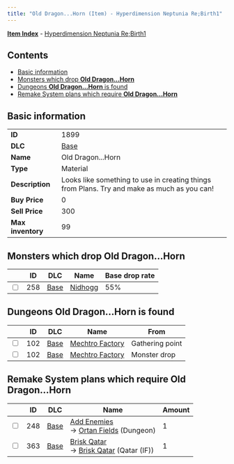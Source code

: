 ```yaml
---
title: "Old Dragon...Horn (Item) - Hyperdimension Neptunia Re;Birth1"
---
```


[**Item Index**](/neptunia/rb1/item/index.html) - [Hyperdimension Neptunia Re;Birth1](/neptunia/rb1)

## Contents

- [Basic information](#basic-information)
- [Monsters which drop **Old Dragon...Horn**](#monsters-which-drop-old-dragonhorn)
- [Dungeons **Old Dragon...Horn** is found](#dungeons-old-dragonhorn-is-found)
- [Remake System plans which require **Old Dragon...Horn**](#remake-system-plans-which-require-old-dragonhorn)

## Basic information

|   |   |
| -- | -- |
| **ID** | 1899 |
| **DLC** | [Base](/neptunia/rb1/dlc/1-base.html) |
| **Name** | Old Dragon...Horn |
| **Type** | Material |
| **Description** | Looks like something to use in creating things from Plans. Try and make as much as you can! |
| **Buy Price** | 0 |
| **Sell Price** | 300 |
| **Max inventory** | 99 |

## Monsters which drop **Old Dragon...Horn**

|    | ID | DLC | Name | Base drop rate |
| -- | -- | --- | ---- | -------------- |
| <input type="checkbox" id="rb1-monster-1-258" class="trackbox" /> | 258 | [Base](/neptunia/rb1/dlc/1-base.html) | [Nidhogg](/neptunia/rb1/monster/1-258-nidhogg.html) | 55% |

## Dungeons **Old Dragon...Horn** is found

|    | ID | DLC | Name | From |
| -- | -- | --- | ---- | ---- |
| <input type="checkbox" id="rb1-dungeon-1-102" class="trackbox" /> | 102 | [Base](/neptunia/rb1/dlc/1-base.html) | [Mechtro Factory](/neptunia/rb1/dungeon/1-102-mechtro-factory.html) | Gathering point |
| <input type="checkbox" id="rb1-dungeon-1-102" class="trackbox" /> | 102 | [Base](/neptunia/rb1/dlc/1-base.html) | [Mechtro Factory](/neptunia/rb1/dungeon/1-102-mechtro-factory.html) | Monster drop |

## Remake System plans which require **Old Dragon...Horn**

|    | ID | DLC | Name | Amount |
| -- | -- | --- | ---- | ------ |
| <input type="checkbox" id="rb1-remake-1-248" class="trackbox" /> | 248 | [Base](/neptunia/rb1/dlc/1-base.html) | [Add Enemies](/neptunia/rb1/remake/1-248-add-enemies.html)<br />→ [Ortan Fields](/neptunia/rb1/dungeon/1-103-ortan-fields.html) (Dungeon) | 1 |
| <input type="checkbox" id="rb1-remake-1-363" class="trackbox" /> | 363 | [Base](/neptunia/rb1/dlc/1-base.html) | [Brisk Qatar](/neptunia/rb1/remake/1-363-brisk-qatar.html)<br />→ [Brisk Qatar](/neptunia/rb1/item/1-2302-brisk-qatar.html) (Qatar (IF)) | 1 |